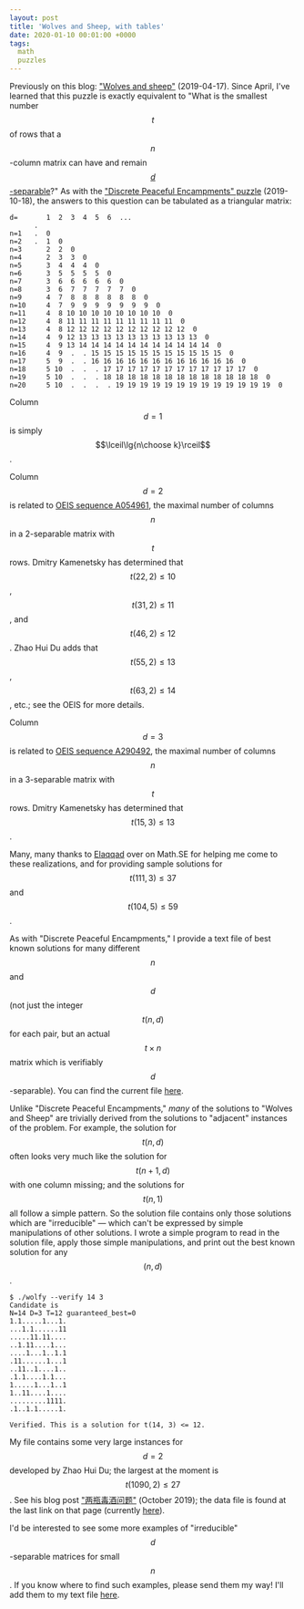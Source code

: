 ```yaml
---
layout: post
title: 'Wolves and Sheep, with tables'
date: 2020-01-10 00:01:00 +0000
tags:
  math
  puzzles
---
```


Previously on this blog: ["Wolves and sheep"](/blog/2019/04/17/wolves-and-sheep/) (2019-04-17).
Since April, I've learned that this puzzle is exactly equivalent to "What is the smallest
number $$t$$ of rows that a $$n$$-column matrix can have and remain [$$d$$-separable](https://en.wikipedia.org/wiki/Disjunct_matrix)?"
As with the ["Discrete Peaceful Encampments" puzzle](/blog/2019/10/18/discrete-peaceful-encampments-with-tables/)
(2019-10-18), the answers to this question can be tabulated as a triangular matrix:

    d=       1  2  3  4  5  6  ...
          .
    n=1   .  0
    n=2   .  1  0
    n=3      2  2  0
    n=4      2  3  3  0
    n=5      3  4  4  4  0
    n=6      3  5  5  5  5  0
    n=7      3  6  6  6  6  6  0
    n=8      3  6  7  7  7  7  7  0
    n=9      4  7  8  8  8  8  8  8  0
    n=10     4  7  9  9  9  9  9  9  9  0
    n=11     4  8 10 10 10 10 10 10 10 10  0
    n=12     4  8 11 11 11 11 11 11 11 11 11  0
    n=13     4  8 12 12 12 12 12 12 12 12 12 12  0
    n=14     4  9 12 13 13 13 13 13 13 13 13 13 13  0
    n=15     4  9 13 14 14 14 14 14 14 14 14 14 14 14  0
    n=16     4  9  .  . 15 15 15 15 15 15 15 15 15 15 15  0
    n=17     5  9  .  . 16 16 16 16 16 16 16 16 16 16 16 16  0
    n=18     5 10  .  .  . 17 17 17 17 17 17 17 17 17 17 17 17  0
    n=19     5 10  .  .  . 18 18 18 18 18 18 18 18 18 18 18 18 18  0
    n=20     5 10  .  .  .  . 19 19 19 19 19 19 19 19 19 19 19 19 19  0

Column $$d=1$$ is simply $$\lceil\lg{n\choose k}\rceil$$.

Column $$d=2$$ is related to [OEIS sequence A054961](https://oeis.org/A054961),
the maximal number of columns $$n$$ in a 2-separable matrix with $$t$$ rows.
Dmitry Kamenetsky has determined that $$t(22, 2)\le 10$$, $$t(31, 2)\le 11$$, and $$t(46, 2)\le 12$$.
Zhao Hui Du adds that $$t(55, 2)\le 13$$, $$t(63, 2)\le 14$$, etc.; see the OEIS for more details.

Column $$d=3$$ is related to [OEIS sequence A290492](https://oeis.org/A290492),
the maximal number of columns $$n$$ in a 3-separable matrix with $$t$$ rows.
Dmitry Kamenetsky has determined that $$t(15, 3)\le 13$$.

Many, many thanks to [Elaqqad](https://stackoverflow.com/users/4752165/elaqqad) over on Math.SE
for helping me come to these realizations, and for providing sample solutions for $$t(111,3)\le 37$$
and $$t(104,5)\le 59$$.

As with "Discrete Peaceful Encampments," I provide a text file of best known solutions
for many different $$n$$ and $$d$$ (not just the integer $$t(n,d)$$ for each pair, but an actual
$$t\times n$$ matrix which is verifiably $$d$$-separable).
You can find the current file [here](/blog/code/2019-01-10-wolves-and-sheep-best-results.txt).

Unlike "Discrete Peaceful Encampments," _many_ of the solutions to "Wolves and Sheep" are trivially
derived from the solutions to "adjacent" instances of the problem. For example, the solution for
$$t(n, d)$$ often looks very much like the solution for $$t(n+1, d)$$ with one column missing;
and the solutions for $$t(n, 1)$$ all follow a simple pattern. So the solution file contains only
those solutions which are "irreducible" — which can't be expressed by simple manipulations of other
solutions. I wrote a simple program to read in the solution file, apply those simple manipulations,
and print out the best known solution for any $$(n,d)$$.

    $ ./wolfy --verify 14 3
    Candidate is
    N=14 D=3 T=12 guaranteed_best=0
    1.1.....1...1.
    ...1.1......11
    .....11.11....
    ..1.11....1...
    ....1...1..1.1
    .11......1...1
    ..11..1....1..
    .1.1....1.1...
    1.....1...1..1
    1..11....1....
    .........1111.
    .1..1.1.....1.

    Verified. This is a solution for t(14, 3) <= 12.

My file contains some very large instances for $$d=2$$ developed by Zhao Hui Du; the largest at the
moment is $$t(1090, 2)\le 27$$. See his blog post ["两瓶毒酒问题"](https://emathgroup.github.io/blog/two-poisoned-wine)
(October 2019); the data file is found at the last link on that page (currently
[here](https://emathgroup.github.io/d7c7ee4b784829e5df9268fa6cd338cf/poisonall.txt)).

I'd be interested to see some more examples of "irreducible" $$d$$-separable matrices for small $$n$$.
If you know where to find such examples, please send them my way! I'll add them to my text file
[here](/blog/code/2020-01-10-wolfy-out.txt).
